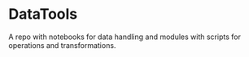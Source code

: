 # DataTools
A repo with notebooks for data handling and modules with scripts for operations and transformations.
